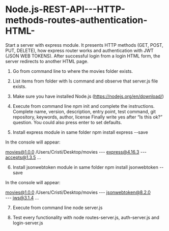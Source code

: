 # Node.js-REST-API---HTTP-methods-routes-authentication-HTML-
Start a server with express module. It presents HTTP methods (GET, POST, PUT, DELETE), how express router works and authentication with JWT (JSON WEB TOKENS). After successful login from a login HTML form, the server redirects to another HTML page.

1. Go from command line to where the movies folder exists.

2. List items from folder with ls command and observe that server.js file exists.

3. Make sure you have installed Node.js (https://nodejs.org/en/download/)

4. Execute from command line npm init and complete the instructions.
Complete name, version, description, entry point, test command, git repository, keywords, author, license
Finally write yes after “Is this ok?” question. You could also press enter to set defaults.

5. Install express module in same folder
npm install express --save 

In the console will appear:

movies@1.0.0 /Users/Cristi/Desktop/movies
--- express@4.16.3 
   --- accepts@1.3.5 
   ...
  
6. Install jsonwebtoken module in same folder
npm install jsonwebtoken --save 

In the console will appear:

movies@1.0.0 /Users/Cristi/Desktop/movies
--- jsonwebtoken@8.2.0   
    --- jws@3.1.4 
    ...

7. Execute from command line node server.js

8. Test every functionality with node routes-server.js, auth-server.js and login-server.js
